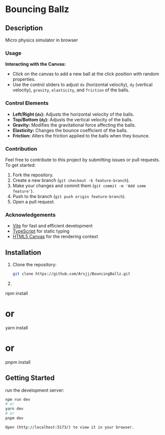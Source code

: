 # Bouncing Ballz

## Description

Micro physics simulator in browser

### Usage

**Interacting with the Canvas:**
   - Click on the canvas to add a new ball at the click position with random properties.
   - Use the control sliders to adjust `dx` (horizontal velocity), `dy` (vertical velocity), `gravity`, `elasticity`, and `friction` of the balls.

### Control Elements

- **Left/Right (`dx`):** Adjusts the horizontal velocity of the balls.
- **Top/Bottom (`dy`):** Adjusts the vertical velocity of the balls.
- **Gravity:** Modifies the gravitational force affecting the balls.
- **Elasticity:** Changes the bounce coefficient of the balls.
- **Friction:** Alters the friction applied to the balls when they bounce.

### Contribution

Feel free to contribute to this project by submitting issues or pull requests. To get started:

1. Fork the repository.
2. Create a new branch (`git checkout -b feature-branch`).
3. Make your changes and commit them (`git commit -m 'Add some feature'`).
4. Push to the branch (`git push origin feature-branch`).
5. Open a pull request.

### Acknowledgements

- [Vite](https://vitejs.dev/) for fast and efficient development
- [TypeScript](https://www.typescriptlang.org/) for static typing
- [HTML5 Canvas](https://developer.mozilla.org/en-US/docs/Web/API/Canvas_API) for the rendering context



## Installation

1. Clone the repository:

   ```bash
   git clone https://github.com/Arsjj/BouncingBallz.git
   ```

2. ```bash
npm install
# or
yarn install
# or
pnpm install

## Getting Started

run the development server:

```bash
npm run dev
# or
yarn dev
# or
pnpm dev

Open (http://localhost:5173/) to view it in your browser.

